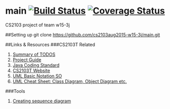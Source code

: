# main [![Build Status](https://travis-ci.org/cs2103aug2015-w15-3j/main.svg?branch=master)](https://travis-ci.org/cs2103aug2015-w15-3j/main) [![Coverage Status](https://coveralls.io/repos/cs2103aug2015-w15-3j/main/badge.svg?branch=master&service=github)](https://coveralls.io/github/cs2103aug2015-w15-3j/main?branch=master)
CS2103 project of team w15-3j

##Setting up 
git clone https://github.com/cs2103aug2015-w15-3j/main.git

##Links & Resources
###CS2103T Related
1. [Summary of TODOS](https://docs.google.com/document/d/1o2TZ6fb1gwhzydxUuTMYTR_PgwX5YKNQgTTR43EG5Vs/edit?usp=sharing)
2. [Project Guide](https://docs.google.com/document/d/1l_H_ft_DxOAu55MeJA8re6OrayrHIyEuYrIrKd5-Arg/edit?usp=sharing)
3. [Java Coding Standard](https://docs.google.com/document/pub?id=1iAESIXM0zSxEa5OY7dFURam_SgLiSMhPQtU0drQagrs&amp&embedded=true)
4. [CS2103T Website](http://www.comp.nus.edu.sg/~cs2103/AY1516S1/)
5. [UML Basic Notation SO](http://stackoverflow.com/questions/1874049/uml-arrows-pointers-explanation)
6. [UML Cheat Sheet: Class Diagram, Object Diagram etc.](http://loufranco.com/wp-content/uploads/2012/11/cheatsheet.pdf)

###Tools
1. [Creating sequence diagram](https://api.genmymodel.com/login)


